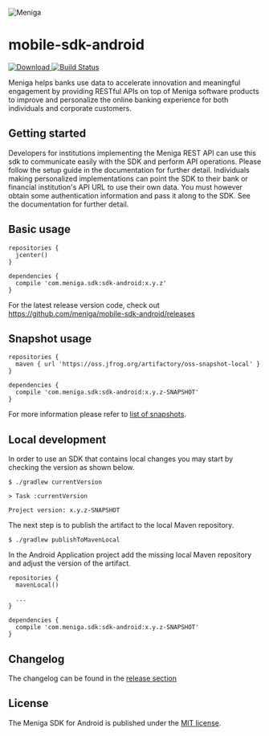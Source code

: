 ![Meniga](https://github.com/meniga/mobile-sdk-ios/raw/master/logo.png)

mobile-sdk-android
====
[![Download](https://api.bintray.com/packages/meniga/android/com.meniga.sdk/images/download.svg) ](https://bintray.com/meniga/android/com.meniga.sdk/_latestVersion)
[![Build Status](https://travis-ci.org/meniga/mobile-sdk-android.svg?branch=master)](https://travis-ci.org/meniga/mobile-sdk-android)

Meniga helps banks use data to accelerate innovation and meaningful engagement by providing RESTful APIs on top of Meniga software products to improve and personalize the online banking experience for both individuals and corporate customers.

## Getting started
Developers for institutions implementing the Meniga REST API can use this sdk to communicate easily with the SDK and perform API operations. Please follow the setup guide in the documentation for further detail. Individuals making personalized implementations can point the SDK to their bank or financial institution's API URL to use their own data. You must however obtain some authentication information and pass it along to the SDK. See the documentation for further detail.

## Basic usage

```
repositories {
  jcenter()
}

dependencies {
  compile 'com.meniga.sdk:sdk-android:x.y.z'
}
```

For the latest release version code, check out https://github.com/meniga/mobile-sdk-android/releases

## Snapshot usage

```
repositories {
  maven { url 'https://oss.jfrog.org/artifactory/oss-snapshot-local' }
}

dependencies {
  compile 'com.meniga.sdk:sdk-android:x.y.z-SNAPSHOT'
}
```

For more information please refer to [list of snapshots](https://oss.jfrog.org/webapp/#/artifacts/browse/tree/General/oss-snapshot-local/com/meniga/sdk/sdk-android).

## Local development

In order to use an SDK that contains local changes you may start by checking the version as shown below.

```
$ ./gradlew currentVersion

> Task :currentVersion 

Project version: x.y.z-SNAPSHOT
```

The next step is to publish the artifact to the local Maven repository.

```
$ ./gradlew publishToMavenLocal
```

In the Android Application project add the missing local Maven repository and adjust the version of the artifact.

```
repositories {
  mavenLocal()
  
  ...
}

dependencies {
  compile 'com.meniga.sdk:sdk-android:x.y.z-SNAPSHOT'
}
```

## Changelog
The changelog can be found in the [release section](https://github.com/meniga/mobile-sdk-android/releases)

## License
The Meniga SDK for Android is published under the [MIT license](LICENSE.txt).
